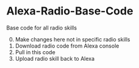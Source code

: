 # Alexa-Radio-Base-Code

Base code for all radio skills

0. Make changes here not in specific radio skills
1. Download radio code from Alexa console
2. Pull in this code
3. Upload radio skill back to Alexa
